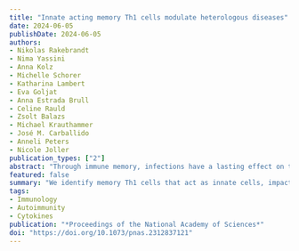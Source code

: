 ```yaml
---
title: "Innate acting memory Th1 cells modulate heterologous diseases"
date: 2024-06-05
publishDate: 2024-06-05
authors: 
- Nikolas Rakebrandt
- Nima Yassini
- Anna Kolz
- Michelle Schorer
- Katharina Lambert
- Eva Goljat
- Anna Estrada Brull
- Celine Rauld
- Zsolt Balazs
- Michael Krauthammer
- José M. Carballido
- Anneli Peters
- Nicole Joller
publication_types: ["2"]
abstract: "Through immune memory, infections have a lasting effect on the host. While memory cells enable accelerated and enhanced responses upon rechallenge with the same pathogen, their impact on susceptibility to unrelated diseases is unclear. We identify a subset of memory T helper 1 (Th1) cells termed innate acting memory T (TIA) cells that originate from a viral infection and produce IFN-γ with innate kinetics upon heterologous challenge in vivo. Activation of memory TIA cells is induced in response to IL-12 in combination with IL-18 or IL-33 but is TCR independent. Rapid IFN-γ production by memory TIA cells is protective in subsequent heterologous challenge with the bacterial pathogen Legionella pneumophila. In contrast, antigen-independent reactivation of CD4+ memory TIA cells accelerates disease onset in an autoimmune model of multiple sclerosis. Our findings demonstrate that memory Th1 cells can acquire additional TCR-independent functionality to mount rapid, innate-like responses that modulate susceptibility to heterologous challenges."
featured: false
summary: "We identify memory Th1 cells that act as innate cells, impacting the immune response to unrelated diseases and potentially accelerating autoimmune conditions."
tags:
- Immunology
- Autoimmunity
- Cytokines
publication: "*Proceedings of the National Academy of Sciences*"
doi: "https://doi.org/10.1073/pnas.2312837121"
---
```

